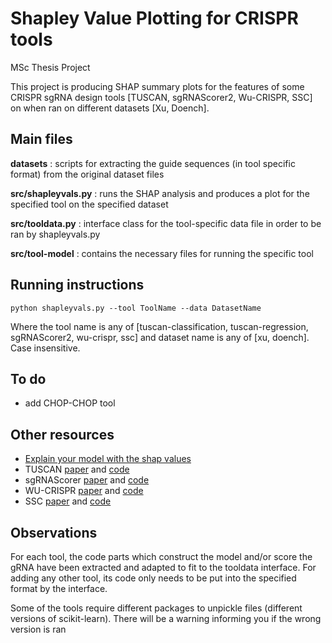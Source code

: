 # Shapley Value Plotting for CRISPR tools
MSc Thesis Project

This project is producing SHAP summary plots for the features of some CRISPR sgRNA design tools [TUSCAN, sgRNAScorer2, Wu-CRISPR, SSC] on when ran on different datasets [Xu, Doench].

## Main files 
  **datasets** : scripts for extracting the guide sequences (in tool specific format) from the original dataset files
  
  **src/shapleyvals.py** : runs the SHAP analysis and produces a plot for the specified tool on the specified dataset
  
  **src/tooldata.py** : interface class for the tool-specific data file in order to be ran by shapleyvals.py
  
  **src/tool-model** : contains the necessary files for running the specific tool
  
## Running instructions 

```
python shapleyvals.py --tool ToolName --data DatasetName
```

Where the tool name is any of [tuscan-classification, tuscan-regression, sgRNAScorer2, wu-crispr, ssc] and dataset name is any of [xu, doench]. Case insensitive. 
  
## To do
 - add CHOP-CHOP tool 

## Other resources 
  - [Explain your model with the shap values](https://towardsdatascience.com/explain-your-model-with-the-shap-values-bc36aac4de3d)
  - TUSCAN [paper](https://pubmed.ncbi.nlm.nih.gov/31021206/) and [code](https://github.com/BauerLab/TUSCAN)
  - sgRNAScorer [paper](https://pubmed.ncbi.nlm.nih.gov/28146356/) and [code](https://sgrnascorer.cancer.gov/)
  - WU-CRISPR [paper](https://genomebiology.biomedcentral.com/articles/10.1186/s13059-015-0784-0) and [code](https://github.com/wang-lab/WU-CRISPR)
  - SSC [paper](https://www.ncbi.nlm.nih.gov/pmc/articles/PMC4509999/) and [code](https://sourceforge.net/projects/spacerscoringcrispr/) 
  
 ## Observations 
 For each tool, the code parts which construct the model and/or score the gRNA have been extracted and adapted to fit to the tooldata interface. For adding any other tool, its code only needs to be put into the specified format by the interface.
 
 Some of the tools require different packages to unpickle files (different versions of scikit-learn). There will be a warning informing you if the wrong version is ran
  
